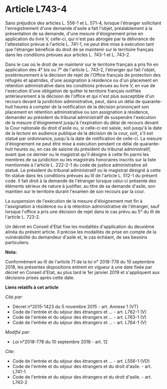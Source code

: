 # Article L743-4

Sans préjudice des articles L. 556-1 et L. 571-4, lorsque l'étranger sollicitant l'enregistrement d'une demande d'asile a
fait l'objet, préalablement à la présentation de sa demande, d'une mesure d'éloignement prise en application du livre V,
celle-ci, qui n'est pas abrogée par la délivrance de l'attestation prévue à l'article L. 741-1, ne peut être mise à exécution
tant que l'étranger bénéficie du droit de se maintenir sur le territoire français dans les conditions prévues aux articles L.
743-1 et L. 743-2.

Dans le cas où le droit de se maintenir sur le territoire français a pris fin en application des 4° bis ou 7° de l'article L.
743-2, l'étranger qui fait l'objet, postérieurement à la décision de rejet de l'Office français de protection des réfugiés et
apatrides, d'une assignation à résidence ou d'un placement en rétention administrative dans les conditions prévues au livre
V, en vue de l'exécution d'une obligation de quitter le territoire français notifiée antérieurement à la décision de l'office
et qui n'est plus susceptible d'un recours devant la juridiction administrative, peut, dans un délai de quarante-huit heures
à compter de la notification de la décision prononçant son placement en rétention administrative ou son assignation à
résidence, demander au président du tribunal administratif de suspendre l'exécution de la mesure d'éloignement jusqu'à
l'expiration du délai de recours devant la Cour nationale du droit d'asile ou, si celle-ci est saisie, soit jusqu'à la date
de la lecture en audience publique de la décision de la cour, soit, s'il est statué par ordonnance, jusqu'à la date de
notification de celle-ci. La mesure d'éloignement ne peut être mise à exécution pendant ce délai de quarante-huit heures ou,
en cas de saisine du président du tribunal administratif, avant que ce dernier ou le magistrat qu'il désigne à cette fin
parmi les membres de sa juridiction ou les magistrats honoraires inscrits sur la liste mentionnée à l'article L. 222-2-1 du
code de justice administrative ait statué. Le président du tribunal administratif ou le magistrat désigné à cette fin statue
dans les conditions prévues au III de l'article L. 512-1 du présent code. Il fait droit à la demande de l'étranger lorsque
celui-ci présente des éléments sérieux de nature à justifier, au titre de sa demande d'asile, son maintien sur le territoire
durant l'examen de son recours par la cour.

La suspension de l'exécution de la mesure d'éloignement met fin à l'assignation à résidence ou à la rétention administrative
de l'étranger, sauf lorsque l'office a pris une décision de rejet dans le cas prévu au 5° du III de l'article L. 723-2.

Un décret en Conseil d'Etat fixe les modalités d'application du deuxième alinéa du présent article. Il précise les modalités
de prise en compte de la vulnérabilité du demandeur d'asile et, le cas échéant, de ses besoins particuliers.

**Nota:**

Conformément au III de l'article 71 de la loi n° 2018-778 du 10 septembre 2018, les présentes dispositions entrent en vigueur
à une date fixée par décret en Conseil d'Etat, au plus tard le 1er janvier 2019 et s'appliquent aux décisions prises après
cette date.

**Liens relatifs à cet article**

_Cité par_:

  - Décret n°2015-1423 du 5 novembre 2015 - art. Annexe 1 (VT)
  - Code de l'entrée et du séjour des étrangers et ... - art. L762-1 (V)
  - Code de l'entrée et du séjour des étrangers et ... - art. L763-1 (V)
  - Code de l'entrée et du séjour des étrangers et ... - art. L764-1 (V)

_Modifié par_:

  - Loi n°2018-778 du 10 septembre 2018 - art. 12

_Cite_:

  - Code de l'entrée et du séjour des étrangers et ... - art. L556-1 (VD)
  - Code de l'entrée et du séjour des étrangers et du droit d'asile. - art. L741-1
  - Code de l'entrée et du séjour des étrangers et du droit d'asile. - art. L743-2
